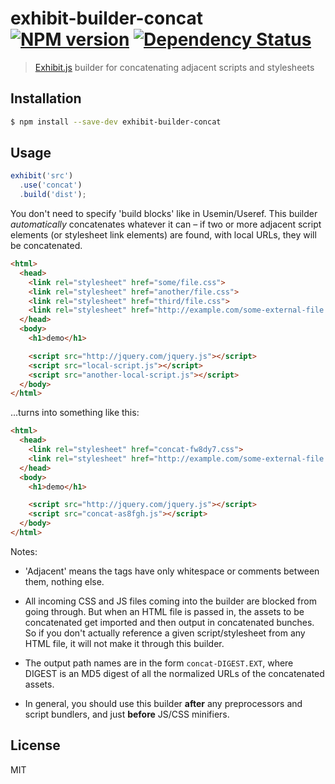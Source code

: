 # exhibit-builder-concat [![NPM version][npm-image]][npm-url] [![Dependency Status][depstat-image]][depstat-url]

> [Exhibit.js](https://github.com/exhibitjs/exhibit) builder for concatenating adjacent scripts and stylesheets


## Installation

```sh
$ npm install --save-dev exhibit-builder-concat
```


## Usage

```js
exhibit('src')
  .use('concat')
  .build('dist');
```

You don't need to specify 'build blocks' like in Usemin/Useref. This builder *automatically* concatenates whatever it can – if two or more adjacent script elements (or stylesheet link elements) are found, with local URLs, they will be concatenated.


```html
<html>
  <head>
    <link rel="stylesheet" href="some/file.css">
    <link rel="stylesheet" href="another/file.css">
    <link rel="stylesheet" href="third/file.css">
    <link rel="stylesheet" href="http://example.com/some-external-file.css">
  </head>
  <body>
    <h1>demo</h1>

    <script src="http://jquery.com/jquery.js"></script>
    <script src="local-script.js"></script>
    <script src="another-local-script.js"></script>
  </body>
</html>
```

...turns into something like this:

```html
<html>
  <head>
    <link rel="stylesheet" href="concat-fw8dy7.css">
    <link rel="stylesheet" href="http://example.com/some-external-file.css">
  </head>
  <body>
    <h1>demo</h1>

    <script src="http://jquery.com/jquery.js"></script>
    <script src="concat-as8fgh.js"></script>
  </body>
</html>
```

Notes:

- 'Adjacent' means the tags have only whitespace or comments between them, nothing else.

- All incoming CSS and JS files coming into the builder are blocked from going through. But when an HTML file is passed in, the assets to be concatenated get imported and then output in concatenated bunches. So if you don't actually reference a given script/stylesheet from any HTML file, it will not make it through this builder.

- The output path names are in the form `concat-DIGEST.EXT`, where DIGEST is an MD5 digest of all the normalized URLs of the concatenated assets.

- In general, you should use this builder **after** any preprocessors and script bundlers, and just **before** JS/CSS minifiers.


## License

MIT


<!-- badge URLs -->
[npm-url]: https://npmjs.org/package/exhibit-builder-concat
[npm-image]: https://img.shields.io/npm/v/exhibit-builder-concat.svg?style=flat-square

[travis-url]: http://travis-ci.org/exhibitjs/exhibit-builder-concat
[travis-image]: https://img.shields.io/travis/exhibitjs/exhibit-builder-concat.svg?style=flat-square

[depstat-url]: https://david-dm.org/exhibitjs/exhibit-builder-concat
[depstat-image]: https://img.shields.io/david/exhibitjs/exhibit-builder-concat.svg?style=flat-square
